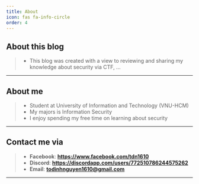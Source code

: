 ```yaml
---
title: About
icon: fas fa-info-circle
order: 4
---
```


## About this blog
> - This blog was created with a view to reviewing and sharing my knowledge about security via CTF, ...

______________



## About me
> - Student at University of Information and Technology (VNU-HCM)
> - My majors is Information Security
> - I enjoy spending my free time on learning about security

______________



## Contact me via
> - **Facebook**: **<https://www.facebook.com/tdn1610>**
> - **Discord**: **<https://discordapp.com/users/772510786244575262>**
> - **Email**: **<todinhnguyen1610@gmail.com>**

______________



